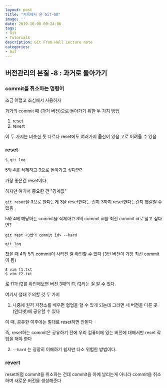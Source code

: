```yaml
---
layout: post
title: "지옥에서 온 Git-08"
image: ''
date: 2019-10-08 09:24:06
tags: 
- Git
- Tutorials
description: Git From Hell Lecture note
categories:
- Git
---
```


## 버전관리의 본질 -8 : 과거로 돌아가기

### commit을 취소하는 명령어

조금 어렵고 조심해서 사용하자

과거의 commit 때 (과거 버전)으로 돌아가기 위한 두 가지 방법

1. reset
2. revert

이 두 가지는 비슷한 듯 다르다
reset에도 여러가지 옵션이 있음 고로 어려울 수 있음


### reset

```
$ git log
```
5와 4를 삭제하고 3으로 돌아가고 싶다면?

가장 좋은건 reset이다

하지만 여기서 중요한 건 "경계값"

`git reset`을 3으로 한다는게
3을 reset한다는 건지
3까지 reset한다는건지 헷갈릴 수 있음

 5와 4에 해당하는 commit을 삭제하고 
 3의 commit id를 최신 commit id로 삼고 싶다면?

```
git rest <3번의 commit id> --hard
```

```
git log
```
쳤을 때 4와 5의 commit이 사라진 걸 확인할 수 있다
(3번 버전이 가장 최신 commit이 됨)

```
$ vim f1.txt
$ vim f2.txt
```
로 f1과 f2를 확인해보면 
버전 3때의 f1, f2라는 걸 알 수 있다.

여기서 절대 주의할 것 두 가지

1. 나중에 원격 저장소를 배우면 협업을 할 수 있게 되는데
그러면 내 버전을 다른 곳 (인터넷)에 공유할 수 있다

이 때, 공유한 이후에는 절대로 reset하면 안된다

즉, reset하는 commit은 공유하기 전에 
우리 컴퓨터에 있는 버전에 대해서만 reset 작업을 해야 한다

2.  `--hard` 는 굉장히 이해하기 쉽지만 다소 위험한 방법이다.


### revert

reset처럼 commit을 취소하는 건데
commit을 아예 날리는게 아니라
commit을 취소하며 새로운 버전을 생성해준다